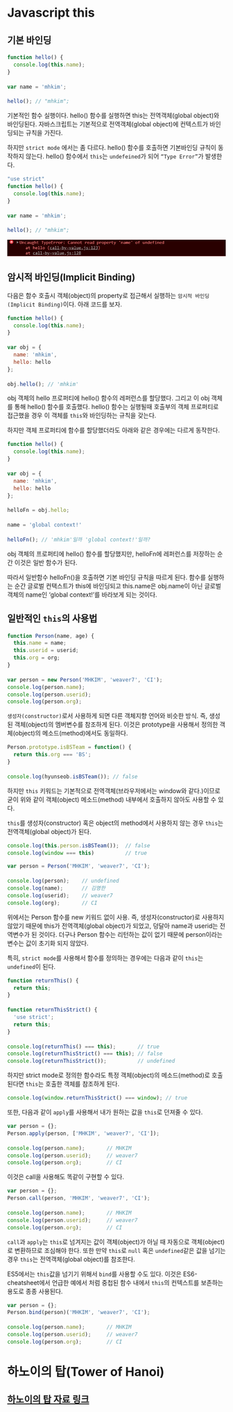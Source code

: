# Javascript this

## **기본 바인딩**

```javascript
function hello() {
  console.log(this.name);
}

var name = 'mhkim';

hello(); // "mhkim";
```

기본적인 함수 실행이다. hello() 함수를 실행하면 this는 전역객체(global object)와 바인딩된다. 자바스크립트는 기본적으로 전역객체(global object)에 컨텍스트가 바인딩되는 규칙을 가진다.

하지만 `strict mode` 에서는 좀 다르다. hello() 함수를 호출하면 기본바인딩 규칙이 동작하지 않는다. hello() 함수에서 `this`는 `undefeined`가 되어 `“Type Error”`가 발생한다.

```javascript
"use strict"
function hello() {
  console.log(this.name);
}

var name = 'mhkim';

hello(); // "mhkim";
```

![](./../image/lec002/image004.png)

## **암시적 바인딩(Implicit Binding)**

다음은 함수 호출시 객체(object)의 property로 접근해서 실행하는 `암시적 바인딩(Implicit Binding)`이다. 아래 코드를 보자.

```javascript
function hello() {
  console.log(this.name);
}

var obj = {
  name: 'mhkim',
  hello: hello
};

obj.hello(); // 'mhkim'
```

obj 객체의 hello 프로퍼티에 hello() 함수의 레퍼런스를 할당했다. 그리고 이 obj 객체를 통해 hello() 함수를 호출했다. hello() 함수는 실행될때 호출부의 객체 프로퍼티로 접근했을 경우 이 객체를 `this`와 바인딩하는 규칙을 갖는다.

하지만 객체 프로퍼티에 함수를 할당했더라도 아래와 같은 경우에는 다르게 동작한다.

```javascript
function hello() {
  console.log(this.name);
}

var obj = {
  name: 'mhkim',
  hello: hello
};

helloFn = obj.hello;

name = 'global context!'

helloFn(); // 'mhkim'일까 'global context!'일까?
```

obj 객체의 프로퍼티에 hello() 함수를 할당했지만, helloFn에 레퍼런스를 저장하는 순간 이것은 일반 함수가 된다.

따라서 일반함수 helloFn()을 호출하면 기본 바인딩 규칙을 따르게 된다. 함수를 실행하는 순간 글로벌 컨택스트가 this에 바인딩되고 this.name은 obj.name이 아닌 글로벌 객체의 name인 ‘global context!’를 바라보게 되는 것이다.


## **일반적인 `this`의 사용법**

```javascript
function Person(name, age) {
  this.name = name;
  this.userid = userid;
  this.org = org;
}

var person = new Person('MHKIM', 'weaver7', 'CI');
console.log(person.name);
console.log(person.userid);
console.log(person.org);
```


`생성자(constructor)`로서 사용하게 되면 다른 객체지향 언어와 비슷한 방식. 즉, 생성된 객체(object)의 멤버변수를 참조하게 된다. 이것은 prototype을 사용해서 정의한 객체(object)의 메소드(method)에서도 동일하다.

```javascript
Person.prototype.isBSTeam = function() {
  return this.org === 'BS';
}

console.log(hyunseob.isBSTeam()); // false
```

하지만 `this` 키워드는 기본적으로 전역객체(브라우저에서는 window와 같다.)이므로 굳이 위와 같이 객체(object) 메소드(method) 내부에서 호출하지 않아도 사용할 수 있다.

`this`를 생성자(constructor) 혹은 object의 method에서 사용하지 않는 경우 `this`는 전역객체(global object)가 된다.

```javascript
console.log(this.person.isBSTeam());  // false
console.log(window === this)          // true
```

```javascript
var person = Person('MHKIM', 'weaver7', 'CI');

console.log(person);    // undefined
console.log(name);      // 김명한
console.log(userid);    // weaver7
console.log(org);       // CI
```

위에서는 Person 함수를 new 키워드 없이 사용. 즉, 생성자(constructor)로 사용하지 않았기 때문에 this가 전역객체(global object)가 되었고, 덩달아 name과 userid는 전역변수가 된 것이다. 더구나 Person 함수는 리턴하는 값이 없기 때문에 person이라는 변수는 값이 초기화 되지 않았다.

특히, `strict mode`를 사용해서 함수를 정의하는 경우에는 다음과 같이 `this`는 `undefined`이 된다.


```javascript
function returnThis() {
  return this;
}

function returnThisStrict() {
  'use strict';
  return this;
}

console.log(returnThis() === this);       // true
console.log(returnThisStrict() === this); // false
console.log(returnThisStrict());          // undefined
```

하지만 strict mode로 정의한 함수라도 특정 객체(object)의 메소드(method)로 호출된다면 `this`는 호출한 객체를 참조하게 된다.

```javascript
console.log(window.returnThisStrict() === window); // true
```

또한, 다음과 같이 `apply`를 사용해서 내가 원하는 값을 `this`로 던져줄 수 있다.

```javascript
var person = {};
Person.apply(person, ['MHKIM', 'weaver7', 'CI']);

console.log(person.name);       // MHKIM
console.log(person.userid);     // weaver7
console.log(person.org);        // CI
```

이것은 call을 사용해도 똑같이 구현할 수 있다.

```javascript
var person = {};
Person.call(person, 'MHKIM', 'weaver7', 'CI');

console.log(person.name);       // MHKIM
console.log(person.userid);     // weaver7
console.log(person.org);        // CI
```

`call`과 `apply`는 `this`로 넘겨지는 값이 객체(object)가 아닐 때 자동으로 객체(object)로 변환하므로 조심해야 한다. 또한 만약 `this`로 `null` 혹은 `undefined`같은 값을 넘기는 경우 `this`는 전역객체(global object)를 참조한다.

ES5에서는 `this`값을 넘기기 위해서 `bind`를 사용할 수도 있다. 이것은 ES6-cheatsheet에서 언급한 예에서 처럼 중첩된 함수 내에서 `this`의 컨텍스트를 보존하는 용도로 종종 사용된다.

```javascript
var person = {};
Person.bind(person)('MHKIM', 'weaver7', 'CI');

console.log(person.name);       // MHKIM
console.log(person.userid);     // weaver7
console.log(person.org);        // CI
```

# **하노이의 탑(Tower of Hanoi)**

## [하노이의 탑 자료 링크](./lec_Hanoi.pdf)